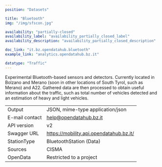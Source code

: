 ```yaml
---
position: "Datasets"

title: "Bluetooth"
img: "/img/sfscon.jpg"

availability: "partially-closed"
availability_label: "availability_partially_closed_label"
availability_description: "availability_partially_closed_description"

doc_link: "it.bz.opendatahub.bluetooth"
example_link: "analytics.opendatahub.bz.it"

datatype: "Traffic"
---
```


Experimental Bluetooth-based sensors and detectors. Currently located in Bolzano and Merano (soon in other locations of South Tyrol, such as Merano) and A22. Gathered data are then processed to obtain useful information about the traffic, such as total number of vehicles detected and an estimation of heavy and light vehicles.

|                |                                         |
| :------------- | --------------------------------------- |
| Output         | JSON, mime-type application/json        |
| E-mail contact | help@opendatahub.bz.it                  |
| API version    | v2                                      |
| Swagger URL    | https://mobility.api.opendatahub.bz.it/ |
| StationType    | BluetoothStation (Data)                 |
| Sources        | CISMA                                   |
| OpenData       | Restricted to a project                 |
